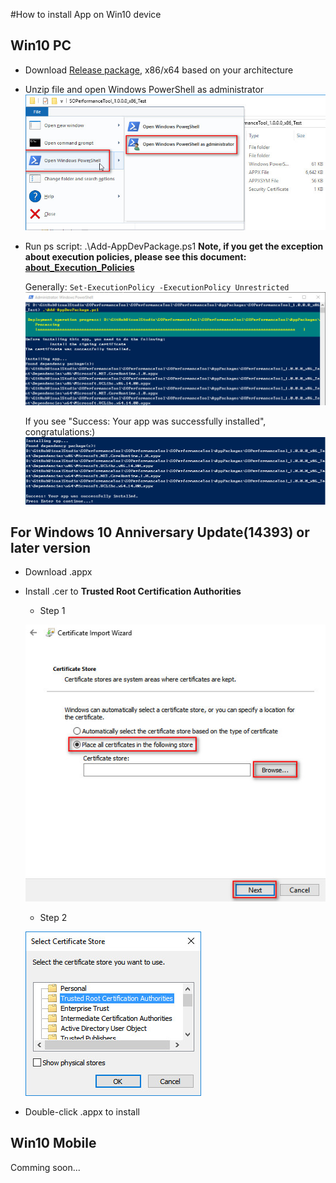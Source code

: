 #How to install App on Win10 device

## Win10 PC

- Download [Release package](https://github.com/Myfreedom614/SOPerformanceTool/releases), x86/x64 based on your architecture 
- Unzip file and open Windows PowerShell as administrator
![PowerShell][openpowershell]
- Run ps script: .\Add-AppDevPackage.ps1
**Note, if you get the exception about execution policies, please see this document: [about_Execution_Policies](https://technet.microsoft.com/library/hh847748.aspx?f=255&MSPPError=-2147217396)**

  Generally: `Set-ExecutionPolicy -ExecutionPolicy Unrestricted`
  ![Run PowerShell script][exepowershell]

  If you see "Success: Your app was successfully installed", congratulations:)
  ![Installation successfully][exepowershellsuc]

## For Windows 10 Anniversary Update(14393) or later version

- Download .appx
- Install .cer to **Trusted Root Certification Authorities**
  - Step 1

  ![Step 1][installcer1]

  - Step 2

  ![Step 2][installcer2]
- Double-click .appx to install



## Win10 Mobile

Comming soon...

[openpowershell]: ../img/powershelladmin.jpg "open Windows PowerShell as administrator"
[exepowershell]: ../img/runpowershell.jpg "run PowerShell script"
[exepowershellsuc]: ../img/runpowershellsuccess.jpg "Installation successfully"
[installcer1]: ../img/installcer1.jpg "Step 1"
[installcer2]: ../img/installcer2.jpg "Step 2"